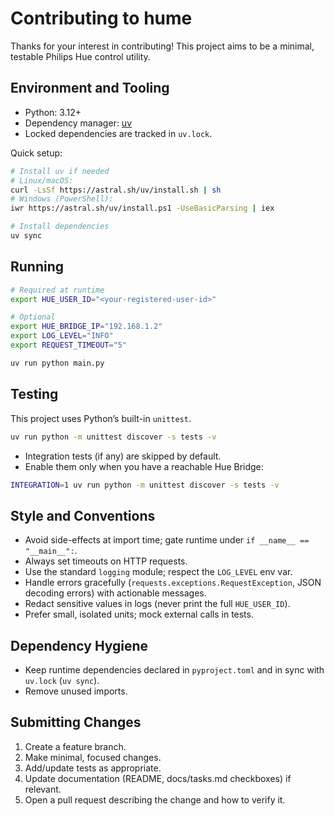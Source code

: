 # Contributing to hume

Thanks for your interest in contributing! This project aims to be a minimal, testable Philips Hue control utility.

## Environment and Tooling

- Python: 3.12+
- Dependency manager: [uv](https://docs.astral.sh/uv/)
- Locked dependencies are tracked in `uv.lock`.

Quick setup:

```bash
# Install uv if needed
# Linux/macOS:
curl -LsSf https://astral.sh/uv/install.sh | sh
# Windows (PowerShell):
iwr https://astral.sh/uv/install.ps1 -UseBasicParsing | iex

# Install dependencies
uv sync
```

## Running

```bash
# Required at runtime
export HUE_USER_ID="<your-registered-user-id>"

# Optional
export HUE_BRIDGE_IP="192.168.1.2"
export LOG_LEVEL="INFO"
export REQUEST_TIMEOUT="5"

uv run python main.py
```

## Testing

This project uses Python’s built-in `unittest`.

```bash
uv run python -m unittest discover -s tests -v
```

- Integration tests (if any) are skipped by default.
- Enable them only when you have a reachable Hue Bridge:

```bash
INTEGRATION=1 uv run python -m unittest discover -s tests -v
```

## Style and Conventions

- Avoid side-effects at import time; gate runtime under `if __name__ == "__main__":`.
- Always set timeouts on HTTP requests.
- Use the standard `logging` module; respect the `LOG_LEVEL` env var.
- Handle errors gracefully (`requests.exceptions.RequestException`, JSON decoding errors) with actionable messages.
- Redact sensitive values in logs (never print the full `HUE_USER_ID`).
- Prefer small, isolated units; mock external calls in tests.

## Dependency Hygiene

- Keep runtime dependencies declared in `pyproject.toml` and in sync with `uv.lock` (`uv sync`).
- Remove unused imports.

## Submitting Changes

1. Create a feature branch.
2. Make minimal, focused changes.
3. Add/update tests as appropriate.
4. Update documentation (README, docs/tasks.md checkboxes) if relevant.
5. Open a pull request describing the change and how to verify it.
